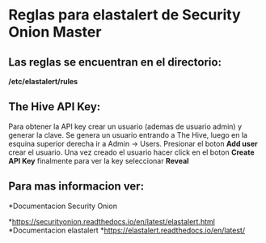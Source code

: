 # Reglas para elastalert de Security Onion Master

## Las reglas se encuentran en el directorio:
**/etc/elastalert/rules**

## The Hive API Key:
Para obtener la API key crear un usuario (ademas de usuario admin) y generar la clave.
Se genera un usuario entrando a The Hive, luego en la esquina superior derecha ir a Admin -> Users. Presionar el boton **Add user** crear el usuario.
Una vez creado el usuario hacer click en el boton **Create API Key** finalmente para ver la key seleccionar **Reveal**


## Para mas informacion ver:
*Documentacion Security Onion

*https://securityonion.readthedocs.io/en/latest/elastalert.html
*Documentacion elastalert
*https://elastalert.readthedocs.io/en/latest/


